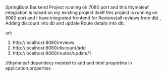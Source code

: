 SpringBoot Backend Project running on 7080 port and this thymeleaf integration is based on my existing project itself
this project is running on 8080 port
and I have integrated frontend for Reviews(all reviews from db) , Adding discount into db and update Route details into db.

url:
1. http://localhost:8080/reviews
2. http://localhost:8080/discount/add
3. http://localhost:8080/routes/update/1

//thymeleaf dependecy needed to add and html properties in application.properties
